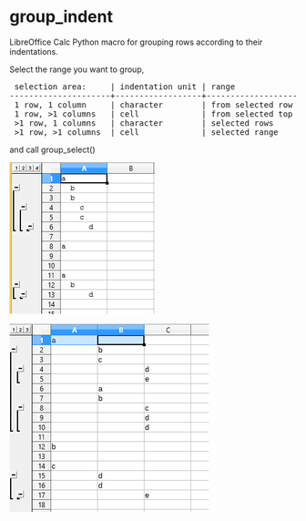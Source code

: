# group_indent
LibreOffice Calc Python macro for grouping rows according to their indentations.

Select the range you want to group,
<pre>
 selection area:     | indentation unit | range 
---------------------+------------------+--------------------------------------------
 1 row, 1 column     | character        | from selected row to whole sheet
 1 row, >1 columns   | cell             | from selected top left cell to whole sheet
 >1 row, 1 columns   | character        | selected rows
 >1 row, >1 columns  | cell             | selected range 
</pre>
and call group_select()

![Alt text](group_char_indent.png)

![Alt text](group_cell_indent.png)

